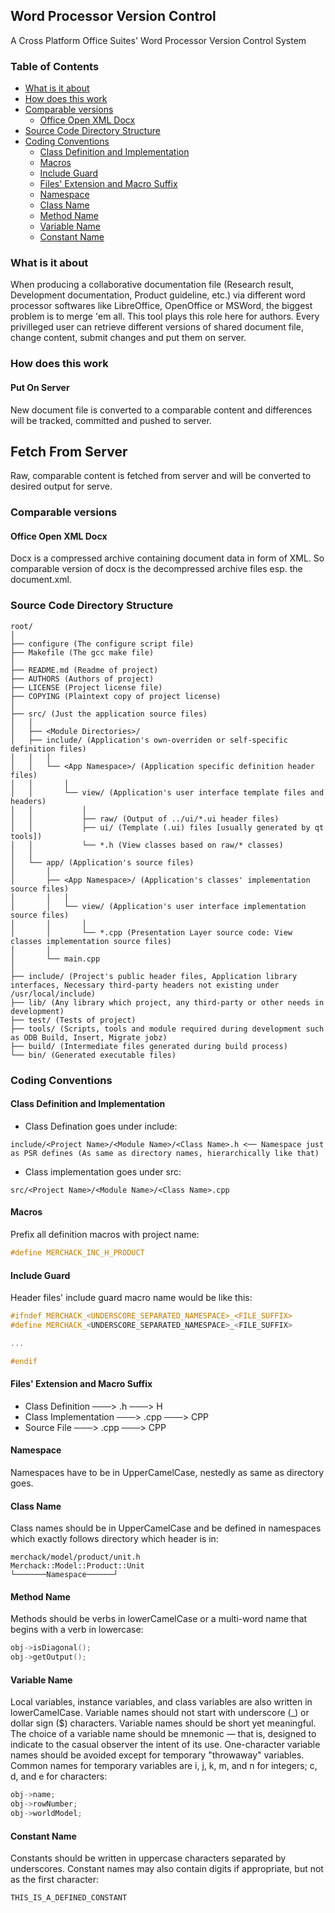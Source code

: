 ## Word Processor Version Control
A Cross Platform Office Suites' Word Processor Version Control System

### Table of Contents
* [What is it about](#what-is-it-about)
* [How does this work](#how-does-this-work)
* [Comparable versions](#comparable-versions)
	* [Office Open XML Docx](office-open-xml-docx)
* [Source Code Directory Structure](#source-code-directory-structure)
* [Coding Conventions](#coding-conventions)
    * [Class Definition and Implementation](#class-definition-and-implementation)
    * [Macros](#macros)
    * [Include Guard](#include-guard)
    * [Files' Extension and Macro Suffix](#files'-extension-and-macro-suffix)
    * [Namespace](#namespace)
    * [Class Name](#class-name)
    * [Method Name](#method-name)
    * [Variable Name](#variable-name)
    * [Constant Name](#constant-name)

### <a name="what-is-it-about"></a>What is it about
When producing a collaborative documentation file (Research result, Development documentation, Product guideline, etc.) via different word processor softwares like 
LibreOffice, OpenOffice or MSWord, the biggest problem is to merge 'em all. This tool plays this role here for authors. Every privilleged user can retrieve different 
versions of shared document file, change content, submit changes and put them on server.

### <a name="how-does-this-work"></a>How does this work
#### Put On Server
New document file is converted to a comparable content and differences will be tracked, committed and pushed to server.

## Fetch From Server
Raw, comparable content is fetched from server and will be converted to desired output for serve.

### <a name="comparable-versions"></a>Comparable versions
#### <a name="office-open-xml-docx"></a>Office Open XML Docx
Docx is a compressed archive containing document data in form of XML. So comparable version of docx is the decompressed archive files esp. the document.xml.


### <a name="source-code-directory-structure"></a>Source Code Directory Structure
```
root/
│
├── configure (The configure script file)
├── Makefile (The gcc make file)
│
├── README.md (Readme of project)
├── AUTHORS (Authors of project)
├── LICENSE (Project license file)
├── COPYING (Plaintext copy of project license)
│
├── src/ (Just the application source files)
│   │
│   ├── <Module Directories>/
│   ├── include/ (Application's own-overriden or self-specific definition files)
│   │   │
│   │   └── <App Namespace>/ (Application specific definition header files)
│   │       │
│   │       └── view/ (Application's user interface template files and headers)
│   │           │
│   │           ├── raw/ (Output of ../ui/*.ui header files)
│   │           ├── ui/ (Template (.ui) files [usually generated by qt tools])
│   │           └── *.h (View classes based on raw/* classes)
│   │
│   └── app/ (Application's source files)
│       │
│       ├── <App Namespace>/ (Application's classes' implementation source files)
│       │   │
│       │   └── view/ (Application's user interface implementation source files)
│       │       │
│       │       └── *.cpp (Presentation Layer source code: View classes implementation source files)
│       │
│       └── main.cpp
│
├── include/ (Project's public header files, Application library interfaces, Necessary third-party headers not existing under /usr/local/include)
├── lib/ (Any library which project, any third-party or other needs in development)
├── test/ (Tests of project)
├── tools/ (Scripts, tools and module required during development such as ODB Build, Insert, Migrate jobz)
├── build/ (Intermediate files generated during build process)
└── bin/ (Generated executable files)
```

### <a name="coding-conventions"></a>Coding Conventions
#### <a name="class-definition-and-implementation"></a>Class Definition and Implementation
* Class Defination goes under include:
```
include/<Project Name>/<Module Name>/<Class Name>.h <── Namespace just as PSR defines (As same as directory names, hierarchically like that)
```
* Class implementation goes under src:
```
src/<Project Name>/<Module Name>/<Class Name>.cpp
```

#### <a name="macros"></a>Macros
Prefix all definition macros with project name:
```cpp
#define MERCHACK_INC_H_PRODUCT
```

#### <a name="include-guard"></a>Include Guard
Header files' include guard macro name would be like this:
```cpp
#ifndef MERCHACK_<UNDERSCORE_SEPARATED_NAMESPACE>_<FILE_SUFFIX>
#define MERCHACK_<UNDERSCORE_SEPARATED_NAMESPACE>_<FILE_SUFFIX>

...

#endif
```

#### <a name="files'-extension-and-macro-suffix"></a>Files' Extension and Macro Suffix
* Class Definition	───> .h	    ───> H
* Class Implementation	───> .cpp   ───> CPP
* Source File		───> .cpp   ───> CPP

#### <a name="namespace"></a>Namespace
Namespaces have to be in UpperCamelCase, nestedly as same as directory goes.

#### <a name="class-name"></a>Class Name
Class names should be in UpperCamelCase and be defined in namespaces which exactly follows directory which header is in:
```
merchack/model/product/unit.h
Merchack::Model::Product::Unit
└───────Namespace──────┘
```

#### <a name="method-name"></a>Method Name
Methods should be verbs in lowerCamelCase or a multi-word name that begins with a verb in lowercase:
```cpp
obj->isDiagonal();
obj->getOutput();
```

#### <a name="variable-name"></a>Variable Name
Local variables, instance variables, and class variables are also written in lowerCamelCase. Variable names should not start with underscore (_) or dollar sign ($) characters.
Variable names should be short yet meaningful. The choice of a variable name should be mnemonic — that is, designed to indicate to the casual observer the intent of its use. One-character variable names should be avoided except for temporary "throwaway" variables. Common names for temporary variables are i, j, k, m, and n for integers; c, d, and e for characters:
```cpp
obj->name;
obj->rowNumber;
obj->worldModel;
```

#### <a name="constant-name"></a>Constant Name
Constants should be written in uppercase characters separated by underscores. Constant names may also contain digits if appropriate, but not as the first character:
```cpp
THIS_IS_A_DEFINED_CONSTANT
```
